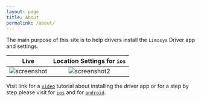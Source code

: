 ```yaml
---
layout: page
title: About
permalink: /about/
---
```


The main purpose of this site is to help drivers install the `Limosys` Driver app and settings.

Live             | Location Settings for `ios`
:-------------------------:|:-------------------------:
![screenshot]({{site.baseurl}}/images/limosys.png)  |      ![screenshot2]({{site.baseurl}}/images/location.png)

Visit link for a [`video`]({{site.baseurl}}/video-tutorial) tutorial about installing the driver app or for a step by step please visit for [`ios`]({{site.baseurl}}/blog/2020/05/04/install-limosys-ios) and for [`android`]({{site.baseurl}}/blog/2020/04/23/install-limosys-android).
